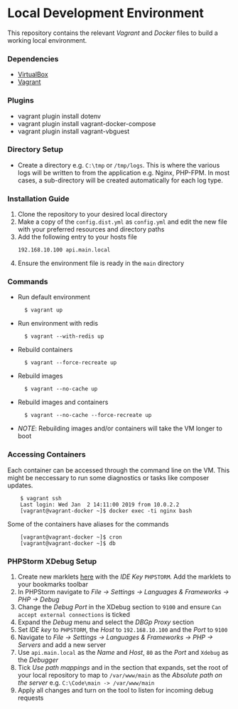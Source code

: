 Local Development Environment
====================================

This repository contains the relevant *Vagrant* and *Docker* files to build a working local environment.

### Dependencies
* [VirtualBox](https://www.virtualbox.org/wiki/Downloads)
* [Vagrant](https://www.vagrantup.com/downloads.html)

### Plugins
* vagrant plugin install dotenv
* vagrant plugin install vagrant-docker-compose
* vagrant plugin install vagrant-vbguest

### Directory Setup
* Create a directory e.g. `C:\tmp` or `/tmp/logs`. This is where the various logs will be written to from the application e.g. Nginx, PHP-FPM. In most cases, a sub-directory will be created automatically for each log type.

### Installation Guide
1. Clone the repository to your desired local directory
2. Make a copy of the `config.dist.yml` as `config.yml` and edit the new file with your preferred resources and directory paths
3. Add the following entry to your hosts file
    ```
    192.168.10.100 api.main.local
    ```
4. Ensure the environment file is ready in the `main` directory

### Commands
* Run default environment

        $ vagrant up

* Run environment with redis

        $ vagrant --with-redis up

* Rebuild containers

        $ vagrant --force-recreate up

* Rebuild images

        $ vagrant --no-cache up

* Rebuild images and containers

        $ vagrant --no-cache --force-recreate up

* *NOTE*: Rebuilding images and/or containers will take the VM longer to boot


### Accessing Containers
Each container can be accessed through the command line on the VM. This might be neccessary to run some diagnostics or tasks like composer updates.

        $ vagrant ssh
        Last login: Wed Jan  2 14:11:00 2019 from 10.0.2.2
        [vagrant@vagrant-docker ~]$ docker exec -ti nginx bash

Some of the containers have aliases for the commands

        [vagrant@vagrant-docker ~]$ cron
        [vagrant@vagrant-docker ~]$ db

### PHPStorm XDebug Setup
1. Create new marklets [here](https://www.jetbrains.com/phpstorm/marklets/) with the *IDE Key* `PHPSTORM`. Add the marklets to your bookmarks toolbar
2. In PHPStorm navigate to *File -> Settings -> Languages & Frameworks -> PHP -> Debug*
3. Change the *Debug Port* in the XDebug section to `9100` and ensure `Can accept external connections` is ticked
4. Expand the *Debug* menu and select the *DBGp Proxy* section
5. Set *IDE key* to `PHPSTORM`, the *Host* to `192.168.10.100` and the *Port* to `9100`
6. Navigate to *File -> Settings -> Languages & Frameworks -> PHP -> Servers* and add a new server
7. Use `api.main.local` as the *Name* and *Host*, `80` as the *Port* and `Xdebug` as the *Debugger*
8. Tick *Use path mappings* and in the section that expands, set the root of your local repository to map to `/var/www/main` as the *Absolute path on the server* e.g. `C:\Code\main -> /var/www/main`
9. Apply all changes and turn on the tool to listen for incoming debug requests
